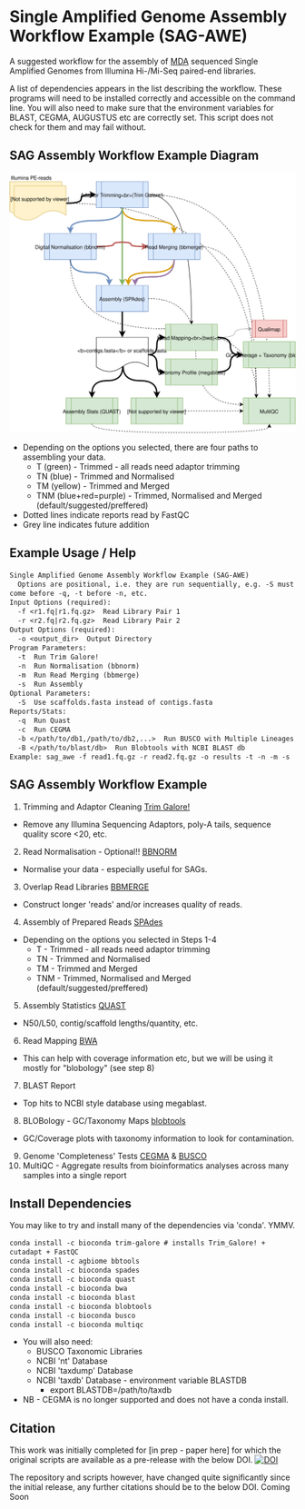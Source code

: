 # Single Amplified Genome Assembly Workflow Example (SAG-AWE)

A suggested workflow for the assembly of [MDA](https://en.wikipedia.org/wiki/Multiple_displacement_amplification) sequenced Single Amplified Genomes from Illumina Hi-/Mi-Seq paired-end libraries.

A list of dependencies appears in the list describing the workflow. These programs will need to be installed correctly and accessible on the command line. You will also need to make sure that the environment variables for BLAST, CEGMA, AUGUSTUS etc are correctly set. This script does not check for them and may fail without.

## SAG Assembly Workflow Example Diagram
![SAGAWE](https://github.com/guyleonard/sagawe/blob/devel/images/SAGAWE.svg)
  
  * Depending on the options you selected, there are four paths to assembling your data.
    * T (green) - Trimmed - all reads need adaptor trimming
    * TN (blue) - Trimmed and Normalised
    * TM (yellow) - Trimmed and Merged
    * TNM (blue+red=purple) - Trimmed, Normalised and Merged (default/suggested/preffered)
  * Dotted lines indicate reports read by FastQC
  * Grey line indicates future addition

## Example Usage / Help
    Single Amplified Genome Assembly Workflow Example (SAG-AWE)
      Options are positional, i.e. they are run sequentially, e.g. -S must come before -q, -t before -n, etc.
    Input Options (required):
      -f <r1.fq|r1.fq.gz>  Read Library Pair 1
      -r <r2.fq|r2.fq.gz>  Read Library Pair 2
    Output Options (required):
      -o <output_dir>  Output Directory
    Program Parameters:
      -t  Run Trim Galore!
      -n  Run Normalisation (bbnorm)
      -m  Run Read Merging (bbmerge)
      -s  Run Assembly
    Optional Parameters:
      -S  Use scaffolds.fasta instead of contigs.fasta
    Reports/Stats:
      -q  Run Quast
      -c  Run CEGMA
      -b </path/to/db1,/path/to/db2,...>  Run BUSCO with Multiple Lineages
      -B </path/to/blast/db>  Run Blobtools with NCBI BLAST db
    Example: sag_awe -f read1.fq.gz -r read2.fq.gz -o results -t -n -m -s

## SAG Assembly Workflow Example
1. Trimming and Adaptor Cleaning [Trim Galore!](http://www.bioinformatics.babraham.ac.uk/projects/trim_galore/)
  * Remove any Illumina Sequencing Adaptors, poly-A tails, sequence quality score <20, etc.
2. Read Normalisation - Optional!! [BBNORM](http://jgi.doe.gov/data-and-tools/bbtools/bb-tools-user-guide/bbnorm-guide/)
  * Normalise your data - especially useful for SAGs.
3. Overlap Read Libraries [BBMERGE](http://jgi.doe.gov/data-and-tools/bbtools/bb-tools-user-guide/bbmerge-guide/)
  * Construct longer 'reads' and/or increases quality of reads.
4. Assembly of Prepared Reads [SPAdes](http://bioinf.spbau.ru/en/spades)
  * Depending on the options you selected in Steps 1-4
    * T - Trimmed - all reads need adaptor trimming
    * TN - Trimmed and Normalised
    * TM - Trimmed and Merged
    * TNM - Trimmed, Normalised and Merged (default/suggested/preffered)
5. Assembly Statistics [QUAST](http://bioinf.spbau.ru/quast)
  * N50/L50, contig/scaffold lengths/quantity, etc.
6. Read Mapping [BWA](https://github.com/lh3/bwa)
  * This can help with coverage information etc, but we will be using it mostly for "blobology" (see step 8)
7. BLAST Report
  * Top hits to NCBI style database using megablast.
8. BLOBology - GC/Taxonomy Maps [blobtools](https://github.com/DRL/blobtools)
  * GC/Coverage plots with taxonomy information to look for contamination.
9. Genome 'Completeness' Tests [CEGMA](http://korflab.ucdavis.edu/datasets/cegma/) & [BUSCO](http://busco.ezlab.org/v3/)
10. MultiQC - Aggregate results from bioinformatics analyses across many samples into a single report

## Install Dependencies

You may like to try and install many of the dependencies via 'conda'. YMMV.

    conda install -c bioconda trim-galore # installs Trim_Galore! + cutadapt + FastQC
    conda install -c agbiome bbtools
    conda install -c bioconda spades
    conda install -c bioconda quast
    conda install -c bioconda bwa
    conda install -c bioconda blast
    conda install -c bioconda blobtools
    conda install -c bioconda busco
    conda install -c bioconda multiqc 

* You will also need:
  * BUSCO Taxonomic Libraries
  * NCBI 'nt' Database
  * NCBI 'taxdump' Database
  * NCBI 'taxdb' Database - environment variable BLASTDB
    * export BLASTDB=/path/to/taxdb
* NB - CEGMA is no longer supported and does not have a conda install.

## Citation
This work was initially completed for [in prep - paper here] for which the original scripts are available as a pre-release with the below DOI.
[![DOI](https://zenodo.org/badge/DOI/10.5281/zenodo.192677.svg)](https://doi.org/10.5281/zenodo.192677)

The repository and scripts however, have changed quite significantly since the initial release, any further citations should be to the below DOI.
Coming Soon
